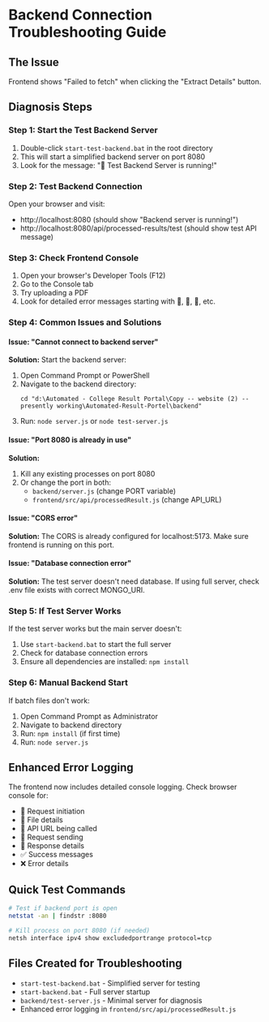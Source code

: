# Backend Connection Troubleshooting Guide

## The Issue
Frontend shows "Failed to fetch" when clicking the "Extract Details" button.

## Diagnosis Steps

### Step 1: Start the Test Backend Server
1. Double-click `start-test-backend.bat` in the root directory
2. This will start a simplified backend server on port 8080
3. Look for the message: "🚀 Test Backend Server is running!"

### Step 2: Test Backend Connection
Open your browser and visit:
- http://localhost:8080 (should show "Backend server is running!")
- http://localhost:8080/api/processed-results/test (should show test API message)

### Step 3: Check Frontend Console
1. Open your browser's Developer Tools (F12)
2. Go to the Console tab
3. Try uploading a PDF
4. Look for detailed error messages starting with 🚀, 📄, 🔗, etc.

### Step 4: Common Issues and Solutions

#### Issue: "Cannot connect to backend server"
**Solution:** Start the backend server:
1. Open Command Prompt or PowerShell
2. Navigate to the backend directory:
   ```
   cd "d:\Automated - College Result Portal\Copy -- website (2) -- presently working\Automated-Result-Portel\backend"
   ```
3. Run: `node server.js` or `node test-server.js`

#### Issue: "Port 8080 is already in use"
**Solution:** 
1. Kill any existing processes on port 8080
2. Or change the port in both:
   - `backend/server.js` (change PORT variable)
   - `frontend/src/api/processedResult.js` (change API_URL)

#### Issue: "CORS error"
**Solution:** The CORS is already configured for localhost:5173. Make sure frontend is running on this port.

#### Issue: "Database connection error"
**Solution:** The test server doesn't need database. If using full server, check .env file exists with correct MONGO_URI.

### Step 5: If Test Server Works
If the test server works but the main server doesn't:
1. Use `start-backend.bat` to start the full server
2. Check for database connection errors
3. Ensure all dependencies are installed: `npm install`

### Step 6: Manual Backend Start
If batch files don't work:
1. Open Command Prompt as Administrator
2. Navigate to backend directory
3. Run: `npm install` (if first time)
4. Run: `node server.js`

## Enhanced Error Logging
The frontend now includes detailed console logging. Check browser console for:
- 🚀 Request initiation
- 📄 File details
- 🔗 API URL being called
- 📡 Request sending
- 📨 Response details
- ✅ Success messages
- ❌ Error details

## Quick Test Commands
```bash
# Test if backend port is open
netstat -an | findstr :8080

# Kill process on port 8080 (if needed)
netsh interface ipv4 show excludedportrange protocol=tcp
```

## Files Created for Troubleshooting
- `start-test-backend.bat` - Simplified server for testing
- `start-backend.bat` - Full server startup
- `backend/test-server.js` - Minimal server for diagnosis
- Enhanced error logging in `frontend/src/api/processedResult.js`
